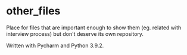 # other_files
Place for files that are important enough to show them (eg. related with interview process) but don't deserve its own repository.

Written with Pycharm and Python 3.9.2.
